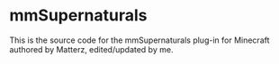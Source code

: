 # mmSupernaturals
This is the source code for the mmSupernaturals plug-in for Minecraft authored by Matterz, edited/updated by me.
